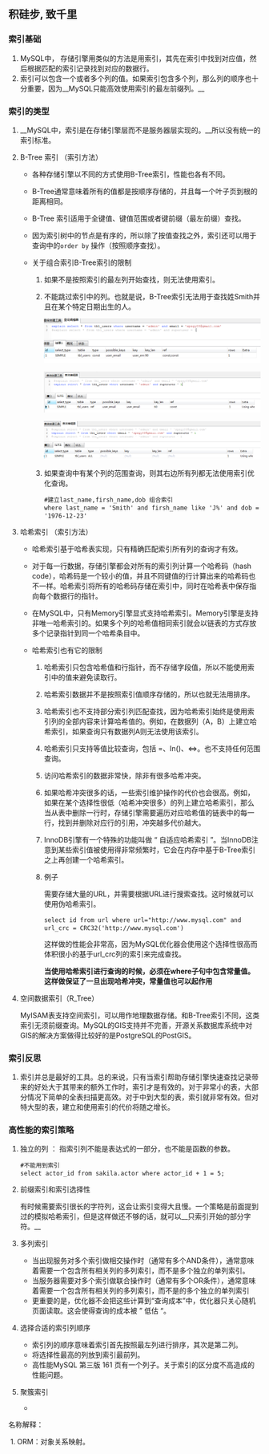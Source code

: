## 积硅步, 致千里

### 索引基础

1. MySQL中， 存储引擎用类似的方法是用索引，其先在索引中找到对应值，然后根据匹配的索引记录找到对应的数据行。
2. 索引可以包含一个或者多个列的值。如果索引包含多个列，那么列的顺序也十分重要，因为__MySQL只能高效使用索引的最左前缀列。__

### 索引的类型

1. __MySQL中，索引是在存储引擎层而不是服务器层实现的。__所以没有统一的索引标准。

2. B-Tree 索引 （索引方法）

   * 各种存储引擎以不同的方式使用B-Tree索引，性能也各有不同。

   * B-Tree通常意味着所有的值都是按顺序存储的，并且每一个叶子页到根的距离相同。

   * B-Tree 索引适用于全键值、键值范围或者键前缀（最左前缀）查找。

   * 因为索引树中的节点是有序的，所以除了按值查找之外，索引还可以用于查询中的`order by` 操作（按照顺序查找）。

   * 关于组合索引B-Tree索引的限制

     1. 如果不是按照索引的最左列开始查找，则无法使用索引。

     2. 不能跳过索引中的列。也就是说，B-Tree索引无法用于查找姓Smith并且在某个特定日期出生的人。

        ![20180612194159](./image/20180612194159.png)

        

        ![20180612194227](./image/20180612194227.png)

        

        ![20180612194227](./image/20180612194521.png)

        

     3. 如果查询中有某个列的范围查询，则其右边所有列都无法使用索引优化查询。

        ```mysql
        #建立last_name,firsh_name,dob 组合索引
        where last_name = 'Smith' and firsh_name like 'J%' and dob = '1976-12-23'
        ```

3. 哈希索引 （索引方法）

   * 哈希索引基于哈希表实现，只有精确匹配索引所有列的查询才有效。

   * 对于每一行数据，存储引擎都会对所有的索引列计算一个哈希码（hash code），哈希码是一个较小的值，并且不同键值的行计算出来的哈希码也不一样。哈希索引将所有的哈希码存储在索引中，同时在哈希表中保存指向每个数据行的指针。

   * 在MySQL中，只有Memory引擎显式支持哈希索引。Memory引擎是支持非唯一哈希索引的。如果多个列的哈希值相同索引就会以链表的方式存放多个记录指针到同一个哈希条目中。

   * 哈希索引也有它的限制

     1. 哈希索引只包含哈希值和行指针，而不存储字段值，所以不能使用索引中的值来避免读取行。

     2. 哈希索引数据并不是按照索引值顺序存储的，所以也就无法用排序。

     3. 哈希索引也不支持部分索引列匹配查找，因为哈希索引始终是使用索引列的全部内容来计算哈希值的。例如，在数据列（A，B）上建立哈希索引，如果查询只有数据列A则无法使用该索引。

     4. 哈希索引只支持等值比较查询，包括 =、In()、<=>。也不支持任何范围查询。

     5. 访问哈希索引的数据非常快，除非有很多哈希冲突。

     6. 如果哈希冲突很多的话，一些索引维护操作的代价也会很高。例如，如果在某个选择性很低（哈希冲突很多）的列上建立哈希索引，那么当从表中删除一行时，存储引擎需要遍历对应哈希值的链表中的每一行，找到并删除对应行的引用，冲突越多代价越大。

     7. InnoDB引擎有一个特殊的功能叫做 “ 自适应哈希索引  ”。当InnoDB注意到某些索引值被使用得非常频繁时，它会在内存中基于B-Tree索引之上再创建一个哈希索引。

     8. 例子

        需要存储大量的URL，并需要根据URL进行搜索查找。这时候就可以使用伪哈希索引。

        ```mysql
        select id from url where url="http://www.mysql.com" and url_crc = CRC32('http://www.mysql.com')
        ```

        这样做的性能会非常高，因为MySQL优化器会使用这个选择性很高而体积很小的基于url_crc列的索引来完成查找。

        __当使用哈希索引进行查询的时候，必须在where子句中包含常量值。这样做保证了一旦出现哈希冲突，常量值也可以起作用__

4. 空间数据索引（R_Tree）

   MyISAM表支持空间索引，可以用作地理数据存储。和B-Tree索引不同，这类索引无须前缀查询。MySQL的GIS支持并不完善，开源关系数据库系统中对GIS的解决方案做得比较好的是PostgreSQL的PostGIS。

### 索引反思

1. 索引并总是最好的工具。总的来说，只有当索引帮助存储引擎快速查找记录带来的好处大于其带来的额外工作时，索引才是有效的。对于非常小的表，大部分情况下简单的全表扫描更高效。对于中到大型的表，索引就非常有效。但对特大型的表，建立和使用索引的代价将随之增长。

### 高性能的索引策略

1. 独立的列 ： 指索引列不能是表达式的一部分，也不能是函数的参数。

   ```mysql
   #不能用到索引
   select actor_id from sakila.actor where actor_id + 1 = 5;
   ```

2. 前缀索引和索引选择性

   有时候需要索引很长的字符列，这会让索引变得大且慢。一个策略是前面提到过的模拟哈希索引，但是这样做还不够的话，就可以__只索引开始的部分字符。__

3. 多列索引

   * 当出现服务对多个索引做相交操作时（通常有多个AND条件），通常意味着需要一个包含所有相关列的多列索引，而不是多个独立的单列索引。
   * 当服务器需要对多个索引做联合操作时（通常有多个OR条件），通常意味着需要一个包含所有相关列的多列索引，而不是的多个独立的单列索引
   * 更重要的是，优化器不会把这些计算到“查询成本”中，优化器只关心随机页面读取。这会使得查询的成本被 ” 低估 “。

4. 选择合适的索引列顺序

   * 索引列的顺序意味着索引首先按照最左列进行排序，其次是第二列。
   * 将选择性最高的列放到索引最前列。
   * 高性能MySQL 第三版 161 页有一个列子。关于索引的区分度不高造成的性能问题。

5. 聚簇索引

   * 

名称解释： 

​	1. ORM：对象关系映射。